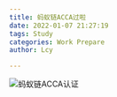 ```yaml
---
title: 蚂蚁链ACCA过啦
date: 2022-01-07 21:27:19
tags: Study
categories: Work Prepare
author: Lcy

---
```


![蚂蚁链ACCA认证](https://luochengyu.oss-cn-beijing.aliyuncs.com/img/微信图片_20220404212741.jpg)
